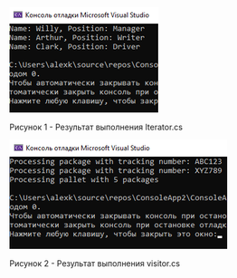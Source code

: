 ![](images/Iterator.png)

Рисунок 1 - Результат выполнения Iterator.cs

![](images/visitor.png)

Рисунок 2 - Результат выполнения visitor.cs

